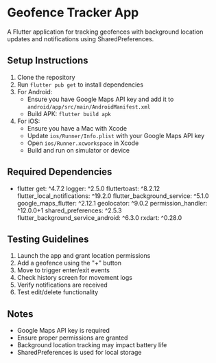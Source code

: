 # Geofence Tracker App

A Flutter application for tracking geofences with background location updates and notifications using SharedPreferences.

## Setup Instructions

1. Clone the repository
2. Run `flutter pub get` to install dependencies
3. For Android:
    - Ensure you have Google Maps API key and add it to `android/app/src/main/AndroidManifest.xml`
    - Build APK: `flutter build apk`
4. For iOS:
    - Ensure you have a Mac with Xcode
    - Update `ios/Runner/Info.plist` with your Google Maps API key
    - Open `ios/Runner.xcworkspace` in Xcode
    - Build and run on simulator or device

## Required Dependencies

- flutter
  get: ^4.7.2
  logger: ^2.5.0
  fluttertoast: ^8.2.12
  flutter_local_notifications: ^19.2.0
  flutter_background_service: ^5.1.0
  google_maps_flutter: ^2.12.1
  geolocator: ^9.0.2
  permission_handler: ^12.0.0+1
  shared_preferences: ^2.5.3
  flutter_background_service_android: ^6.3.0
  rxdart: ^0.28.0

## Testing Guidelines

1. Launch the app and grant location permissions
2. Add a geofence using the "+" button
3. Move to trigger enter/exit events
4. Check history screen for movement logs
5. Verify notifications are received
6. Test edit/delete functionality

## Notes

- Google Maps API key is required
- Ensure proper permissions are granted
- Background location tracking may impact battery life
- SharedPreferences is used for local storage
```